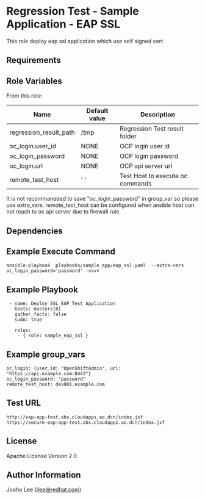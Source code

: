 Regression Test - Sample Application - EAP SSL
============

This role deploy eap ssl application which use self signed cert

Requirements
------------

Role Variables
--------------

From this role:

| Name                        | Default value                                 | Description                                                                 |
|-----------------------------|-----------------------------------------------|-----------------------------------------------------------------------------|
| regression_result_path      | /tmp                                          | Regression Test result folder                                               |
| oc_login.user_id            | NONE                                          | OCP login user id                                                           |
| oc_login_password           | NONE                                          | OCP login password                                                          |
| oc_login.url                | NONE                                          | OCP api server url                                                          |
| remote_test_host            | ' '                                           | Test Host to execute oc commands                                          |


It is not recommaneded to save "oc_login_password" in group_var so please use extra_vars.
remote_test_host can be configured when ansible host can not reach to oc api server due to firewall rule.

Dependencies
------------

Example Execute Command
-----------------------
```
ansible-playbook  playbooks/sample_app/eap_ssl.yaml  --extra-vars oc_login_password='password' -vvvv
```

Example Playbook
----------------

```
 - name: Deploy SSL EAP Test Application
   hosts: masters[0]
   gather_facts: false
   sudo: true

   roles:
    - { role: sample_eap_ssl }

```

Example group_vars
------------------
```
oc_login: {user_id: "OpenShiftAdmin", url: "https://api.example.com:8443"}
oc_login_password: "password"
remote_test_host: dev001.example.com
```
Test URL
--------
```
http://eap-app-test.sbx.cloudapps.ao.dcn/index.jsf
https://secure-eap-app-test.sbx.cloudapps.ao.dcn/index.jsf
```
License
-------

Apache License Version 2.0

Author Information
------------------

Jooho Lee (jlee@redhat.com)

